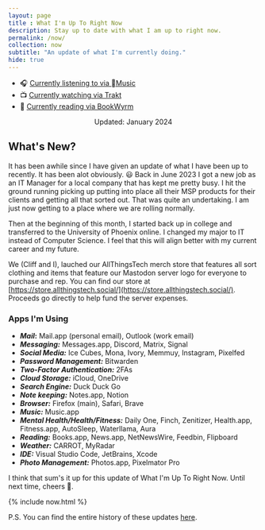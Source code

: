```yaml
--- 
layout: page
title : What I'm Up To Right Now
description: Stay up to date with what I am up to right now.
permalink: /now/
collection: now
subtitle: "An update of what I'm currently doing." 
hide: true
---
```


- 🎧 [Currently listening to via Music](https://itunes.apple.com/profile/beardedtechguy)
- 📺 [Currently watching via Trakt](https://trakt.tv/users/kylereddoch/history)
- 📖 [Currently reading via BookWyrm](https://bookwyrm.social/user/kylewritescode)

<div style="width: 100%; text-align: center;">Updated: January 2024</div>

## What's New?

It has been awhile since I have given an update of what I have been up to recently. It has been alot obviously. 😃 Back in June 2023 I got a new job as an IT Manager for a local company that has kept me pretty busy. I hit the ground running picking up putting into place all their MSP products for their clients and getting all that sorted out. That was quite an undertaking. I am just now getting to a place where we are rolling normally.

Then at the beginning of this month, I started back up in college and transferred to the University of Phoenix online. I changed my major to IT instead of Computer Science. I feel that this will align better with my current career and my future.

We (Cliff and I), lauched our AllThingsTech merch store that features all sort clothing and items that feature our Mastodon server logo for everyone to purchase and rep. You can find our store at [https://store.allthingstech.social/](https://store.allthingstech.social/). Proceeds go directly to help fund the server expenses.

### Apps I'm Using

- **_Mail_:** Mail.app (personal email), Outlook (work email)
- **_Messaging:_** Messages.app, Discord, Matrix, Signal
- **_Social Media:_** Ice Cubes, Mona, Ivory, Memmuy, Instagram, Pixelfed
- **_Password Management:_** Bitwarden
- **_Two-Factor Authentication:_** 2FAs
- **_Cloud Storage:_** iCloud, OneDrive
- **_Search Engine:_** Duck Duck Go
- **_Note keeping:_** Notes.app, Notion
- **_Browser:_** Firefox (main), Safari, Brave
- **_Music:_** Music.app
- **_Mental Health/Health/Fitness:_** Daily One, Finch, Zenitizer, Health.app, Fitness.app, AutoSleep, Waterllama, Aura
- **_Reading:_** Books.app, News.app, NetNewsWire, Feedbin, Flipboard
- **_Weather:_** CARROT, MyRadar
- **_IDE:_** Visual Studio Code, JetBrains, Xcode
- **_Photo Management:_** Photos.app, Pixelmator Pro

I think that sum's it up for this update of What I'm Up To Right Now. Until next time, cheers 🍻.

{% include now.html %}

P.S. You can find the entire history of these updates [here](https://www.kylereddoch.me/tags/#now).
